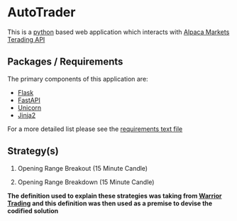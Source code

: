 # AutoTrader

This is a [python](https://flask.palletsprojects.com/en/2.0.x/) based web application which interacts with [Alpaca Markets Terading API](https://alpaca.markets/)


## Packages / Requirements

The primary components of this application are:

- [Flask](https://flask.palletsprojects.com/en/2.0.x/)
- [FastAPI](https://fastapi.tiangolo.com/)
- [Unicorn](https://www.uvicorn.org/)
- [Jinja2](https://jinja.palletsprojects.com/en/3.0.x/)

For a more detailed list please see the [requirements text file](./requirements.txt)


## Strategy(s)

1. Opening Range Breakout (15 Minute Candle)

2. Opening Range Breakdown (15 Minute Candle)

__The definition used to explain these strategies was taking from [Warrior Trading](https://www.warriortrading.com/opening-range-breakout/) and this definition was then used  as a premise to devise the codified solution__